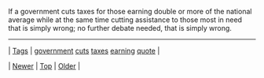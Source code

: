 <!--
title: If a government cuts taxes for those earning double or more of the national average while at the same time cutting assistance to those most in need that is simply wrong; no further debate needed, that is simply wrong.
date: 2020-06-28T15:27:00.110Z
tags: government, cuts, taxes, earning, quote
-->




If a government cuts taxes for those earning double or more of the national average while at the same time cutting assistance to those most in need that is simply wrong; no further debate needed, that is simply wrong.

<!--BOTTOM-POST-NAVIGATION-->
---

| [Tags](tags.md) | [government](tag-government.md) [cuts](tag-cuts.md) [taxes](tag-taxes.md) [earning](tag-earning.md) [quote](tag-quote.md) |

| [Newer](141431941446.md) | [Top](index.md) | [Older](141505705649.md) |